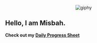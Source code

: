 <div align="center">

![giphy](https://user-images.githubusercontent.com/125558428/219856587-97490143-4968-460f-9bf2-8fa97d91a9e7.gif)

</div>

## Hello, I am Misbah.

**Check out my [Daily Progress Sheet](https://github.com/wsamio/Progress-Sheet)**